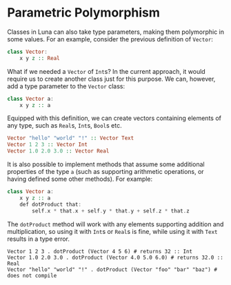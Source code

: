 # Parametric Polymorphism

Classes in Luna can also take type parameters, making them polymorphic in some values. For an example, consider the previous definition of `Vector`:

```haskell
class Vector:
    x y z :: Real
```

What if we needed a `Vector` of `Int`s? In the current approach, it would require us to create another class just for this purpose. We can, however, add a type parameter to the `Vector` class:

```haskell
class Vector a:
    x y z :: a
```

Equipped with this definition, we can create vectors containing elements of any type, such as `Real`s, `Int`s, `Bool`s etc.

```haskell
Vector "hello" "world" "!" :: Vector Text
Vector 1 2 3 :: Vector Int
Vector 1.0 2.0 3.0 :: Vector Real
```

It is also possible to implement methods that assume some additional properties of the type `a` (such as supporting arithmetic operations, or having defined some other methods). For example:

```haskell
class Vector a:
    x y z :: a
    def dotProduct that:
        self.x * that.x + self.y * that.y + self.z * that.z
```

The `dotProduct` method will work with any elements supporting addition and multiplication, so using it with `Int`s or `Real`s is fine, while using it with `Text` results in a type error.

```
Vector 1 2 3 . dotProduct (Vector 4 5 6) # returns 32 :: Int
Vector 1.0 2.0 3.0 . dotProduct (Vector 4.0 5.0 6.0) # returns 32.0 :: Real
Vector "hello" "world" "!" . dotProduct (Vector "foo" "bar" "baz") # does not compile
```